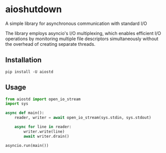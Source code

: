 # aioshutdown

A simple library for asynchronous communication with standard I/O

The library employs asyncio's I/O multiplexing, which enables efficient I/O operations by monitoring multiple file descriptors simultaneously without the overhead of creating separate threads.

## Installation

```
pip install -U aiostd
```

## Usage

```python
from aiostd import open_io_stream
import sys

async def main():
    reader, writer = await open_io_stream(sys.stdin, sys.stdout)

    async for line in reader:
        writer.write(line)
        await writer.drain()

asyncio.run(main())
```
